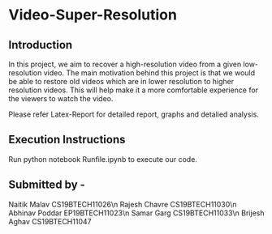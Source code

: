 # Video-Super-Resolution

## Introduction
In this project, we aim to recover a high-resolution video from a given low-resolution video. The main motivation behind this project is that we would be able to restore old videos which are in lower resolution to higher resolution videos. This will help make it a more comfortable experience for the viewers to watch the video.

Please refer Latex-Report for detailed report, graphs and detalied analysis. 

## Execution Instructions
Run python notebook Runfile.ipynb to execute our code.

## Submitted by -
Naitik Malav CS19BTECH11026\n
Rajesh Chavre CS19BTECH11030\n
Abhinav Poddar EP19BTECH11023\n
Samar Garg CS19BTECH11033\n
Brijesh Aghav CS19BTECH11047
